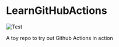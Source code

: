 # LearnGitHubActions
![Test](https://github.com/StarostinV/LearnGitHubActions/actions/workflows/test-code.yaml/badge.svg)

A toy repo to try out Github Actions in action
